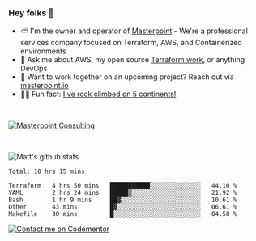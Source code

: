 

### Hey folks 👋



- ⛅️ I'm the owner and operator of [Masterpoint](https://masterpoint.io) - We're a professional services company focused on Terraform, AWS, and Containerized environments
- 💬 Ask me about AWS, my open source [Terraform work](https://github.com/masterpointio?q=terraform&type=&language=hcl), or anything DevOps
- 🔨 Want to work together on an upcoming project? Reach out via [masterpoint.io](https://masterpoint.io)
- 🧗‍♂️ Fun fact: [I've rock climbed on 5 continents!](https://www.rockandice.com/videos/weekend-whippers/weekend-whipper-gunning-for-it-on-south-six-shooter/)

<br>


[![Masterpoint Consulting](https://masterpoint-public.s3.us-west-2.amazonaws.com/Logo-medium.png)](https://masterpoint.io)

<br>


![Matt's github stats](https://github-readme-stats.vercel.app/api?username=Gowiem&count_private=true&theme=cobalt&show_icons=true)

<!--START_SECTION:waka-->
```text
Total: 10 hrs 15 mins

Terraform   4 hrs 50 mins   ███████████░░░░░░░░░░░░░░   44.10 % 
YAML        2 hrs 24 mins   █████▒░░░░░░░░░░░░░░░░░░░   21.92 % 
Bash        1 hr 9 mins     ██▓░░░░░░░░░░░░░░░░░░░░░░   10.61 % 
Other       43 mins         █▓░░░░░░░░░░░░░░░░░░░░░░░   06.61 % 
Makefile    30 mins         █░░░░░░░░░░░░░░░░░░░░░░░░   04.58 % 
```
<!--END_SECTION:waka-->

[![Contact me on Codementor](https://www.codementor.io/m-badges/gowiem/find-me-on-cm-b.svg)](https://www.codementor.io/@gowiem?refer=badge)
